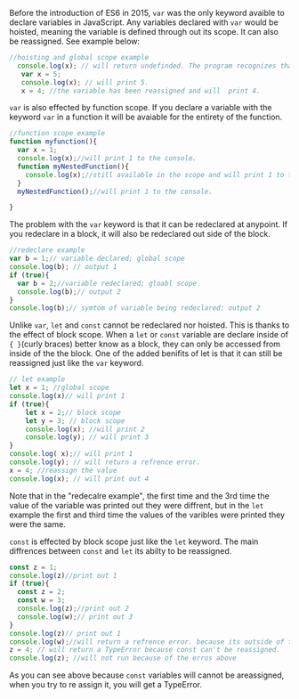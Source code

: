 Before the introduction of ES6 in 2015, `var` was the only keyword avaible to declare variables in JavaScript. Any variables declared with `var` would be hoisted, meaning the variable is defined through out its scope.  It can also be reassigned.
 See example below:
 ```js
 //hoisting and global scope example
   console.log(x); // will return undefinded. The program recognizes that this variables exists. 
    var x = 5;
    console.log(x); // will print 5.
    x = 4; //the variable has been reassigned and will  print 4.
  ```
  `var` is also effected by function scope. If you declare a variable with the keyword `var` in a function it will be avaiable for the entirety of the function. 
  ```js
  //function scope example
  function myfunction(){
    var x = 1;
    console.log(x);//will print 1 to the console.
    function myNestedFunction(){
      console.log(x);//still available in the scope and will print 1 to the console.
    }
    myNestedFunction();//will print 1 to the console.

  }
  ```
  The problem with the `var` keyword is that it can be redeclared at anypoint. If you redeclare in a block, it will also be redeclared out side of the block.
  ```js
  //redeclare example
  var b = 1;// variable declared; global scope
  console.log(b); // output 1
  if (true){
    var b = 2;//variable redeclared; gloabl scope
    console.log(b);// output 2
  }
  console.log(b);// symtom of variable being redeclared: output 2
  ```
  Unlike `var`, `let` and `const` cannot be redeclared nor hoisted. This is thanks to the effect of block scope. When a `let` or `const` variable are declare inside of `{ }`(curly braces) better know as a block, they can only be accessed from inside of the the block. One of the added benifits of let is that it can still be reassigned just like the `var` keyword.

  ```js
  // let example
  let x = 1; //global scope
  console.log(x)// will print 1
  if (true){
      let x = 2;// block scope
      let y = 3; // block scope
      console.log(x); //will print 2
      console.log(y); // will print 3
  }
  console.log( x);// will print 1
  console.log(y); // will return a refrence error. 
  x = 4; //reassign the value
  console.log(x); // will print out 4 
  ```
  Note that in the "redecalre example", the first time and the 
  3rd time the value of the variable was printed out they were diffrent, but in the `let` example the first and third time the values of the varibles were printed they were the same.  

  `const` is effected by block scope just like the `let` keyword. The main diffrences between `const` and `let` its abilty to be reassigned.  
  ```js
  const z = 1;
  console.log(z)//print out 1
  if (true){
    const z = 2;
    const w = 3;
    console.log(z);//print out 2
    console.log(w);// print out 3
  }
  console.log(z)// print out 1
  console.log(w);//will return a refrence error. because its outside of the block
  z = 4; // will return a TypeError because const can't be reassigned.
  console.log(z); //will not run because of the erros above
  ```
  As you can see above because `const` variables will cannot be areassigned, when you try to re assign it, you will get a TypeError. 